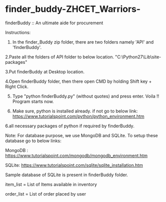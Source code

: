 # finder_buddy-ZHCET_Warriors-
finderBuddy :: An ultimate aide for procurement 

Instructions:

1. In the finder_Buddy zip folder, there are two folders namely 'API' and 'finderBuddy'.

2.Paste all the folders of API folder to below location.
	"C:\Python27\Lib\site-packages"

3.Put finderBuddy at Desktop location.

4.Open finderBuddy folder, then there open CMD by holding Shift key + Right Click.

5. Type "python finderBuddy.py" (without quotes) and press enter. Voila !! Program starts now.

6. Make sure, python is installed already. if not go to below link:
https://www.tutorialspoint.com/python/python_environment.htm

6.all necessary packages of python if required by finderBuddy.

Note:
For database purpose, we use MongoDB and SQLite.
To setup these database go to below links:

MongoDB : https://www.tutorialspoint.com/mongodb/mongodb_environment.htm

SQLite:
https://www.tutorialspoint.com/sqlite/sqlite_installation.htm

Sample database of SQLite is present in finderBuddy folder.

item_list = List of Items available in inventory

order_list = List of order placed by user

